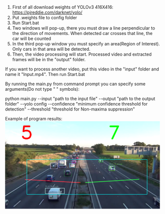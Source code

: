 1. First of all download weights of YOLOv3 416X416: https://pjreddie.com/darknet/yolo/
2. Put .weights file to config folder
3. Run Start.bat 
4. Two windows will pop-up, there you must draw a line perpendicular to the direction of movements. When detected car crosses that line, the car will be counted
5. In the third pop-up window you must specify an area(Region of Interest). Only cars in that area will be detected.
6. Then, the video processing will start. Processed video and extracted frames will be in the "output" folder.

If you want to process another video, put this video in the "input" folder and name it "Input.mp4". Then run Start.bat

By running the main.py from command prompt you can specify some arguments(Do not type " " symbols):

python main.py --input "path to the input file" --output "path to the output folder" --yolo config --confidence "minimum confidence threshold for detection" --threshold "threshold for Non-maxima suppression"

Example of program results:
![](output/frame-73.png)
